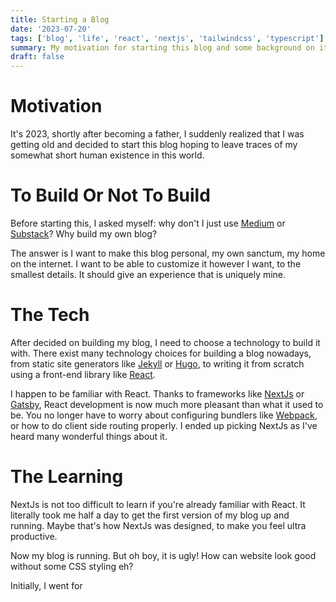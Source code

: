 ```yaml
---
title: Starting a Blog
date: '2023-07-20'
tags: ['blog', 'life', 'react', 'nextjs', 'tailwindcss', 'typescript']
summary: My motivation for starting this blog and some background on it
draft: false
---
```


# Motivation

It's 2023, shortly after becoming a father, I suddenly realized that I was getting old and decided to start this blog hoping to leave traces of my somewhat short human existence in this world.

# To Build Or Not To Build

Before starting this, I asked myself: why don't I just use [Medium] or [Substack]? Why build my own blog?

The answer is I want to make this blog personal, my own sanctum, my home on the internet. I want to be able to customize it however I want, to the smallest details. It should give an experience that is uniquely mine.

# The Tech

After decided on building my blog, I need to choose a technology to build it with. There exist many technology choices for building a blog nowadays, from static site generators like [Jekyll] or [Hugo], to writing it from scratch using a front-end library like [React].

I happen to be familiar with React. Thanks to frameworks like [NextJs] or [Gatsby], React development is now much more pleasant than what it used to be. You no longer have to worry about configuring bundlers like [Webpack], or how to do client side routing properly. I ended up picking NextJs as I've heard many wonderful things about it.

# The Learning

NextJs is not too difficult to learn if you're already familiar with React. It literally took me half a day to get the first version of my blog up and running. Maybe that's how NextJs was designed, to make you feel ultra productive.

Now my blog is running. But oh boy, it is ugly! How can website look good without some CSS styling eh?

Initially, I went for 



[Medium]: https://medium.com
[Substack]: https://substack.com
[Jekyll]: https://jekyllrb.com
[Hugo]: https://gohugo.io
[React]: https://react.dev
[NextJs]: https://nextjs.org
[Gatsby]: https://www.gatsbyjs.com
[Webpack]: https://webpack.js.org
